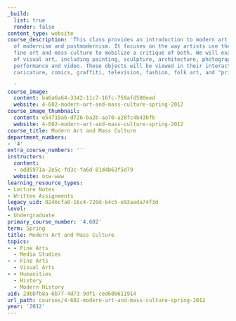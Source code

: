 ```yaml
---
_build:
  list: true
  render: false
content_type: website
course_description: 'This class provides an introduction to modern art and theories
  of modernism and postmodernism. It focuses on the way artists use the tension between
  fine art and mass culture to mobilize a critique of both. We will examine objects
  of visual art, including painting, sculpture, architecture, photography, prints,
  performance and video. These objects will be viewed in their interaction with advertising,
  caricature, comics, graffiti, television, fashion, folk art, and "primitive" art.

  '
course_image:
  content: ba6a6a64-3342-11c7-16fc-759afd500eed
  website: 4-602-modern-art-and-mass-culture-spring-2012
course_image_thumbnail:
  content: e54719a6-d726-ba2b-aa70-a28fc4b43bfb
  website: 4-602-modern-art-and-mass-culture-spring-2012
course_title: Modern Art and Mass Culture
department_numbers:
- '4'
extra_course_numbers: ''
instructors:
  content:
  - ad85971a-2e5c-fd3c-fa6d-81d4b63f5d79
  website: ocw-www
learning_resource_types:
- Lecture Notes
- Written Assignments
legacy_uid: 0246cfa0-16c4-720d-b4c5-e93aada74f3d
level:
- Undergraduate
primary_course_number: '4.602'
term: Spring
title: Modern Art and Mass Culture
topics:
- - Fine Arts
  - Media Studies
- - Fine Arts
  - Visual Arts
- - Humanities
  - History
  - Modern History
uid: 28bbfb8a-6b77-4d73-9df1-ced68b611914
url_path: courses/4-602-modern-art-and-mass-culture-spring-2012
year: '2012'
---
```

